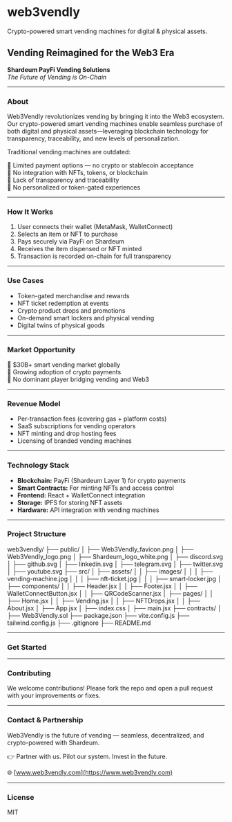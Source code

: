 # web3vendly
Crypto-powered smart vending machines for digital &amp; physical assets.

## Vending Reimagined for the Web3 Era  
**Shardeum PayFi Vending Solutions**  
*The Future of Vending is On-Chain*

---

### About

Web3Vendly revolutionizes vending by bringing it into the Web3 ecosystem. Our crypto-powered smart vending machines enable seamless purchase of both digital and physical assets—leveraging blockchain technology for transparency, traceability, and new levels of personalization.

Traditional vending machines are outdated:

🔴 Limited payment options — no crypto or stablecoin acceptance  
🔴 No integration with NFTs, tokens, or blockchain  
🔴 Lack of transparency and traceability  
🔴 No personalized or token-gated experiences  

---

### How It Works

1. User connects their wallet (MetaMask, WalletConnect)  
2. Selects an item or NFT to purchase  
3. Pays securely via PayFi on Shardeum  
4. Receives the item dispensed or NFT minted  
5. Transaction is recorded on-chain for full transparency  

---

### Use Cases

- Token-gated merchandise and rewards  
- NFT ticket redemption at events  
- Crypto product drops and promotions  
- On-demand smart lockers and physical vending  
- Digital twins of physical goods  

---

### Market Opportunity

🎯 $30B+ smart vending market globally  
🎯 Growing adoption of crypto payments  
🎯 No dominant player bridging vending and Web3  

---

### Revenue Model

- Per-transaction fees (covering gas + platform costs)  
- SaaS subscriptions for vending operators  
- NFT minting and drop hosting fees  
- Licensing of branded vending machines  

---

### Technology Stack

- **Blockchain:** PayFi (Shardeum Layer 1) for crypto payments  
- **Smart Contracts:** For minting NFTs and access control  
- **Frontend:** React + WalletConnect integration  
- **Storage:** IPFS for storing NFT assets  
- **Hardware:** API integration with vending machines  

---

### Project Structure
web3vendly/
├── public/
│ ├── Web3Vendly_favicon.png
│ ├── Web3Vendly_logo.png
│ ├── Shardeum_logo_white.png
│ ├── discord.svg
│ ├── github.svg
│ ├── linkedin.svg
│ ├── telegram.svg
│ ├── twitter.svg
│ ├── youtube.svg
├── src/
│ ├── assets/
│ │ ├── images/
│ │ │ ├── vending-machine.jpg
│ │ │ ├── nft-ticket.jpg
│ │ │ ├── smart-locker.jpg
│ ├── components/
│ │ ├── Header.jsx
│ │ ├── Footer.jsx
│ │ ├── WalletConnectButton.jsx
│ │ ├── QRCodeScanner.jsx
│ ├── pages/
│ │ ├── Home.jsx
│ │ ├── Vending.jsx
│ │ ├── NFTDrops.jsx
│ │ ├── About.jsx
│ ├── App.jsx
│ ├── index.css
│ ├── main.jsx
├── contracts/
│ ├── Web3Vendly.sol
├── package.json
├── vite.config.js
├── tailwind.config.js
├── .gitignore
├── README.md


---

### Get Started


---

### Contributing

We welcome contributions! Please fork the repo and open a pull request with your improvements or fixes.

---

### Contact & Partnership

Web3Vendly is the future of vending — seamless, decentralized, and crypto-powered with Shardeum.

👉 Partner with us. Pilot our system. Invest in the future.

🌐 [www.web3vendly.com](https://www.web3vendly.com)

---

### License
MIT

